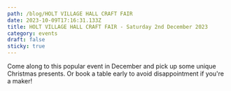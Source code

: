 ```yaml
---
path: /blog/HOLT VILLAGE HALL CRAFT FAIR
date: 2023-10-09T17:16:31.133Z
title: HOLT VILLAGE HALL CRAFT FAIR - Saturday 2nd December 2023
category: events
draft: false
sticky: true
---
```

Come along to this popular event in December and pick up some unique Christmas presents.  Or book a table early to avoid disappointment if you're a maker!